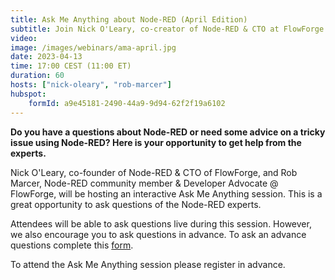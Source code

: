 ```yaml
---
title: Ask Me Anything about Node-RED (April Edition)
subtitle: Join Nick O'Leary, co-creator of Node-RED & CTO at FlowForge and Rob Marcer, Developer Educator at FlowForge, for an AMA on Node-RED
video: 
image: /images/webinars/ama-april.jpg
date: 2023-04-13
time: 17:00 CEST (11:00 ET) 
duration: 60
hosts: ["nick-oleary", "rob-marcer"]
hubspot:
    formId: a9e45181-2490-44a9-9d94-62f2f19a6102
---
```


**Do you have a questions about Node-RED or need some advice on a tricky issue using Node-RED? Here is your opportunity to get help from the experts.**

<!--more-->

Nick O'Leary, co-founder of Node-RED & CTO of FlowForge, and Rob Marcer, Node-RED community member & Developer Advocate @ FlowForge, will be hosting an interactive Ask Me Anything session. This is a great opportunity to ask questions of the Node-RED experts.

Attendees will be able to ask questions live during this session. However, we also encourage you to ask questions in advance. To ask an advance questions complete this [form](https://forms.gle/q8zgTPpJw7u51v9E9).

To attend the Ask Me Anything session please register in advance.